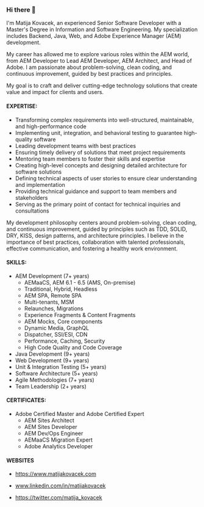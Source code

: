 ### Hi there 👋

I'm Matija Kovacek, an experienced Senior Software Developer with a Master's Degree in Information and Software Engineering. My specialization includes Backend, Java, Web, and Adobe Experience Manager (AEM) development.

My career has allowed me to explore various roles within the AEM world, from AEM Developer to Lead AEM Developer, AEM Architect, and Head of Adobe. I am passionate about problem-solving, clean coding, and continuous improvement, guided by best practices and principles.

My goal is to craft and deliver cutting-edge technology solutions that create value and impact for clients and users.

#### EXPERTISE:
- Transforming complex requirements into well-structured, maintainable, and high-performance code
- Implementing unit, integration, and behavioral testing to guarantee high-quality software
- Leading development teams with best practices
- Ensuring timely delivery of solutions that meet project requirements
- Mentoring team members to foster their skills and expertise
- Creating high-level concepts and designing detailed architecture for software solutions
- Defining technical aspects of user stories to ensure clear understanding and implementation
- Providing technical guidance and support to team members and stakeholders
- Serving as the primary point of contact for technical inquiries and consultations

My development philosophy centers around problem-solving, clean coding, and continuous improvement, guided by principles such as TDD, SOLID, DRY, KISS, design patterns, and architecture principles.
I believe in the importance of best practices, collaboration with talented professionals, effective communication, and fostering a healthy work environment.

#### SKILLS:
 - AEM Development (7+ years)
     - AEMaaCS, AEM 6.1 - 6.5 (AMS, On-premise)
     - Traditional, Hybrid, Headless
     - AEM SPA, Remote SPA
     - Multi-tenants, MSM
     - Relaunches, Migrations
     - Experience Fragments & Content Fragments
     - AEM Mocks, Core components 
     - Dynamic Media, GraphQL
     - Dispatcher, SSI/ESI, CDN
     - Performance, Caching, Security
     - High Code Quality and Code Coverage
 - Java Development (9+ years)
 - Web Development (9+ years)
 - Unit & Integration Testing (5+ years) 
 - Software Architecture (5+ years)
 - Agile Methodologies (7+ years)
 - Team Leadership (2+ years)

#### CERTIFICATES:
 - Adobe Certified Master and Adobe Certified Expert
     - AEM Sites Architect 
     - AEM Sites Developer
     - AEM Dev/Ops Engineer
     - AEMaaCS Migration Expert
     - Adobe Analytics Developer


#### WEBSITES
- https://www.matijakovacek.com
  
- www.linkedin.com/in/matijakovacek

- https://twitter.com/matija_kovacek
